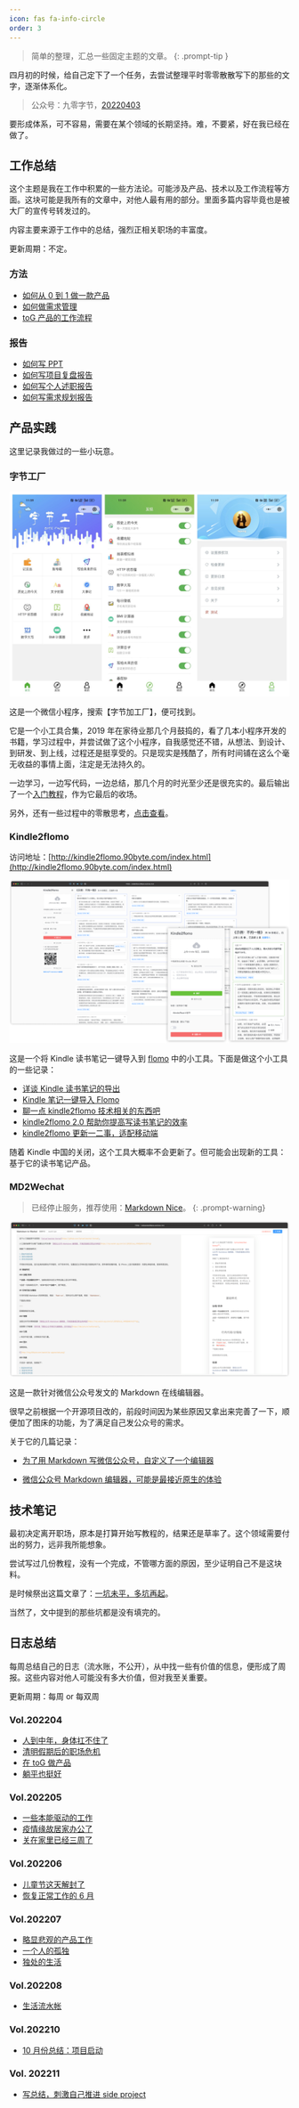 ```yaml
---
icon: fas fa-info-circle
order: 3
---
```


> 简单的整理，汇总一些固定主题的文章。
{: .prompt-tip }

四月初的时候，给自己定下了一个任务，去尝试整理平时零零散散写下的那些的文字，逐渐体系化。

> 公众号：九零字节，[20220403](https://mp.weixin.qq.com/s?__biz=MjM5MDQ4NjUwMg==&mid=2649198650&idx=1&sn=055826498a76d853d860a2fb9be181e4&chksm=be572ab38920a3a562f93fa3c6c7b555f7275cf63923ec2af1ad22673f435165ab8c3f418ba0&token=1477101111&lang=zh_CN#rd)

要形成体系，可不容易，需要在某个领域的长期坚持。难，不要紧，好在我已经在做了。

## 工作总结

这个主题是我在工作中积累的一些方法论。可能涉及产品、技术以及工作流程等方面。这块可能是我所有的文章中，对他人最有用的部分。里面多篇内容毕竟也是被大厂的宣传号转发过的。

内容主要来源于工作中的总结，强烈正相关职场的丰富度。

更新周期：不定。

### 方法

- [如何从 0 到 1 做一款产品](/2019/11/24/product-0-1.html)
- [如何做需求管理](/2021/06/07/requirement-manage.html)
- [toG 产品的工作流程](/2020/10/29/toG.html)

### 报告

- [如何写 PPT](/2021/08/30/ppt.html)
- [如何写项目复盘报告](/2021/04/18/how-to-write-summary-report.html)
- [如何写个人述职报告](/2021/04/30/self-career-report.html)
- [如何写需求规划报告](/2022/07/12/requirement-planning.html)



## 产品实践

这里记录我做过的一些小玩意。

### 字节工厂

![](/image/product/bytefactory.jpg)

这是一个微信小程序，搜索【字节加工厂】，便可找到。

它是一个小工具合集，2019 年在家待业那几个月鼓捣的，看了几本小程序开发的书籍，学习过程中，并尝试做了这个小程序，自我感觉还不错，从想法、到设计、到研发、到上线，过程还是挺享受的。只是现实是残酷了，所有时间铺在这么个毫无收益的事情上面，注定是无法持久的。

一边学习，一边写代码，一边总结，那几个月的时光至少还是很充实的。最后输出了一个[入门教程](/2019/10/07/publish-a-course.html)，作为它最后的收场。

另外，还有一些过程中的零散思考，[点击查看](/tags/小程序/)。

### Kindle2flomo

访问地址：[http://kindle2flomo.90byte.com/index.html](http://kindle2flomo.90byte.com/index.html)

![](/image/product/kindle2flomo.png)

这是一个将 Kindle 读书笔记一键导入到 [flomo](https://flomoapp.com/) 中的小工具。下面是做这个小工具的一些记录：

- [详谈 Kindle 读书笔记的导出](http://mp.weixin.qq.com/s?__biz=MjM5MDQ4NjUwMg==&mid=2649198191&idx=1&sn=95c506dde4a079d2840a91b12ca358a8&chksm=be5734e68920bdf04af5ad5f31d8c40acea17e723b1b0eeaa2d3d47d009a0adc5abca44bc953#rd)
- [Kindle 笔记一键导入 Flomo](http://mp.weixin.qq.com/s?__biz=MjM5MDQ4NjUwMg==&mid=2649198220&idx=1&sn=5d0fecf4d3a4ab1469724292dad9797d&chksm=be5734058920bd13ac17f149d7a54dd01b17a066d70f55a813ebb338075b6837f6c6605b255b#rd)
- [聊一点 kindle2flomo 技术相关的东西吧](http://mp.weixin.qq.com/s?__biz=MjM5MDQ4NjUwMg==&mid=2649198238&idx=1&sn=31d5111d4a3bdc65ab1283612f1427f1&chksm=be5734178920bd0117a068f2c73897fd05c37bddba78efd62ccdf2bb6df5a0386172a4499143#rd)
- [kindle2flomo 2.0 帮助你提高写读书笔记的效率](https://mp.weixin.qq.com/s?__biz=MjM5MDQ4NjUwMg==&mid=2649198375&idx=1&sn=7e50878c8e7046293a84b64bdec89918&chksm=be5735ae8920bcb87a66306af0038d29d265750d13136ce067887e129edf9c95051d509cc4d5&token=1584174037&lang=zh_CN#rd)
- [kindle2flomo 更新一二事，适配移动端](https://mp.weixin.qq.com/s?__biz=MjM5MDQ4NjUwMg==&mid=2649198414&idx=1&sn=33fd4821387b8ad50190cef56de5d38d&chksm=be5735c78920bcd13e4f18262d5f0853b979ba4744f4ffed565b366ca4ebf28042ef88d280e6&token=1584174037&lang=zh_CN#rd)

随着 Kindle 中国的关闭，这个工具大概率不会更新了。但可能会出现新的工具：基于它的读书笔记产品。

### MD2Wechat

> 已经停止服务，推荐使用：[Markdown Nice](https://editor.mdnice.com/)。
{: .prompt-warning}

![](/image/product/md2wechat.png)

这是一款针对微信公众号发文的 Markdown 在线编辑器。

很早之前根据一个开源项目改的，前段时间因为某些原因又拿出来完善了一下，顺便加了图床的功能，为了满足自己发公众号的需求。

关于它的几篇记录：

- [为了用 Markdown 写微信公众号，自定义了一个编辑器](https://mp.weixin.qq.com/s?__biz=MjM5MDQ4NjUwMg==&mid=2649197117&idx=1&sn=90616fd84e3a34bb9dc98dbbf27ee565&chksm=be5730b48920b9a25d4ddf9f2dd87bbcc61045d7bd160b4c7da0ae2c474d7cc91ca98732c340&token=2051922549&lang=zh_CN#rd)

- [微信公众号 Markdown 编辑器，可能是最接近原生的体验](https://mp.weixin.qq.com/s?__biz=MjM5MDQ4NjUwMg==&mid=2649198509&idx=1&sn=dc73a7bce4836d6648d7a4f8c8f0ff49&chksm=be5735248920bc322774cd6bce06bcc8553aa67c0b4745a40170762eed3704e0e1603f61bb14&token=1584174037&lang=zh_CN#rd)

## 技术笔记
最初决定离开职场，原本是打算开始写教程的，结果还是草率了。这个领域需要付出的努力，远非我所能想象。

尝试写过几份教程，没有一个完成，不管哪方面的原因，至少证明自己不是这块料。

是时候祭出这篇文章了：[一坑未平，多坑再起](/2020/07/14/recent-write-plan.html)。

当然了，文中提到的那些坑都是没有填完的。

## 日志总结

每周总结自己的日志（流水账，不公开），从中找一些有价值的信息，便形成了周报。这些内容对他人可能没有多大价值，但对我至关重要。

更新周期：每周 or 每双周

### Vol.202204

- [人到中年，身体扛不住了](/2022/04/03/week-summary.html)
- [清明假期后的职场危机](/2022/04/11/week-summary.html)
- [在 toG 做产品](/2022/04/18/week-summary.html)
- [躺平也挺好](/2022/04/25/week-summary.html)

### Vol.202205

- [一些本能驱动的工作](/2022/05/08/week-summary.html)
- [疫情缘故居家办公了](/2022/05/16/week-summary.html)
- [关在家里已经三周了](/2022/05/29/week-summary.html)

### Vol.202206

- [儿童节这天解封了](/2022/06/05/week-summary.html)
- [恢复正常工作的 6 月](/2022/06/26/week-summary.html)

### Vol.202207

- [略显悲观的产品工作](/2022/07/03/week-summary.html)
- [一个人的孤独](/2022/07/13/week-summary.html)
- [独处的生活](/2022/07/31/week-summary.html)

### Vol.202208

- [生活流水帐](/2022/08/14/week-summary.html)

### Vol.202210

- [10 月份总结：项目启动](/2022/11/01/summary-about-october.html)

### Vol. 202211

- [写总结，刺激自己推进 side project](/2022/11/07/week-summary.html)

